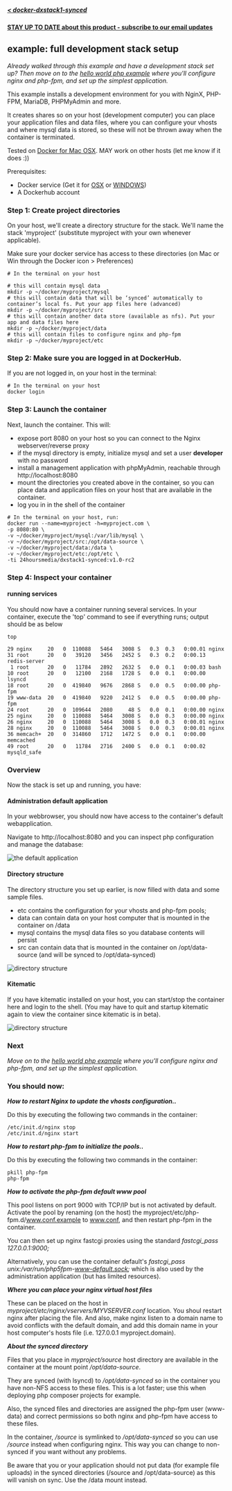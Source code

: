 ##### [< docker-dxstack1-synced](../../README.md)

**[STAY UP TO DATE about this product - subscribe to our email updates](http://eepurl.com/caYXEH)**

## example: full development stack setup


*Already walked through this example and have a development stack set up? Then move on to the [hello world php example](02-helloworld.md) where you'll configure nginx and php-fpm, and set up
                                                                                                     the simplest application.*


This example installs a development environment for you with NginX, PHP-FPM, MariaDB, PHPMyAdmin and more.

It creates shares so on your host (development computer) you can place your application files and data files,
where you can configure your vhosts and where mysql data is stored, so these will not be thrown away when the container is terminated.



Tested on [Docker for Mac OSX](https://docs.docker.com/docker-for-mac/). MAY work on other hosts (let me know if it does :))

Prerequisites:

- Docker service (Get it for [OSX](https://docs.docker.com/docker-for-mac/) or [WINDOWS](https://docs.docker.com/docker-for-windows/))
- A Dockerhub account

### Step 1: Create project directories

On your host, we'll create a directory structure for the stack. We'll name the stack 'myproject'
(substitute myproject with your own whenever applicable).

Make sure your docker service has access to these directories (on Mac or Win through the Docker icon > Preferences)

```
# In the terminal on your host

# this will contain mysql data
mkdir -p ~/docker/myproject/mysql
# this will contain data that will be ‘synced’ automatically to container’s local fs. Put your app files here (advanced)
mkdir -p ~/docker/myproject/src
# this will contain another data store (available as nfs). Put your app and data files here
mkdir -p ~/docker/myproject/data
# this will contain files to configure nginx and php-fpm
mkdir -p ~/docker/myproject/etc
```

### Step 2: Make sure you are logged in at DockerHub.

If you are not logged in, on your host in the terminal:

```
# In the terminal on your host
docker login
```

### Step 3: Launch the container

Next, launch the container. This will:

* expose port 8080 on your host so you can connect to the Nginx webserver/reverse proxy
* if the mysql directory is empty, initialize mysql and set a user **developer** with no password
* install a management application with phpMyAdmin, reachable through http://localhost:8080
* mount the directories you created above in the container, so you can place data and application
 files on your host that are available in the container.
* log you in in the shell of the container
 
 
```
# In the terminal on your host, run:
docker run --name=myproject -h=myproject.com \
-p 8080:80 \
-v ~/docker/myproject/mysql:/var/lib/mysql \
-v ~/docker/myproject/src:/opt/data-source \
-v ~/docker/myproject/data:/data \
-v ~/docker/myproject/etc:/opt/etc \
-ti 24hoursmedia/dxstack1-synced:v1.0-rc2

```

### Step 4: Inspect your container

#### running services
You should now have a container running several services. In your container, execute the 'top' command to see if everything runs;
output should be as below

```
top

29 nginx     20   0  110088   5464   3008 S   0.3  0.3   0:00.01 nginx                                                                                                                                                                                                                                                                                        
31 root      20   0   39120   3456   2452 S   0.3  0.2   0:00.13 redis-server                                                                                                                                                                                                                                                                                 
 1 root      20   0   11784   2892   2632 S   0.0  0.1   0:00.03 bash                                                                                                                                                                                                                                                                                         
10 root      20   0   12100   2168   1728 S   0.0  0.1   0:00.00 lsyncd                                                                                                                                                                                                                                                                                       
18 root      20   0  419840   9676   2868 S   0.0  0.5   0:00.00 php-fpm                                                                                                                                                                                                                                                                                      
19 www-data  20   0  419840   9220   2412 S   0.0  0.5   0:00.00 php-fpm                                                                                                                                                                                                                                                                                      
24 root      20   0  109644   2080     48 S   0.0  0.1   0:00.00 nginx                                                                                                                                                                                                                                                                                        
25 nginx     20   0  110088   5464   3008 S   0.0  0.3   0:00.00 nginx                                                                                                                                                                                                                                                                                        
26 nginx     20   0  110088   5464   3008 S   0.0  0.3   0:00.01 nginx                                                                                                                                                                                                                                                                                        
28 nginx     20   0  110088   5464   3008 S   0.0  0.3   0:00.01 nginx                                                                                                                                                                                                                                                                                        
36 memcach+  20   0  314860   1712   1472 S   0.0  0.1   0:00.00 memcached                                                                                                                                                                                                                                                                                    
49 root      20   0   11784   2716   2400 S   0.0  0.1   0:00.02 mysqld_safe 
```

### Overview

Now the stack is set up and running, you have:

#### Administration default application

In your webbrowser, you should now have access to the container's default webapplication.

Navigate to http://localhost:8080 and you can inspect php configuration and manage the database:

![the default application](assets/default-application.png)

#### Directory structure

The directory structure you set up earlier, is now filled with data and some sample files.

* etc contains the configuration for your vhosts and php-fpm pools;
* data can contain data on your host computer that is mounted in the container on /data
* mysql contains the mysql data files so you database contents will persist
* src can contain data that is mounted in the container on /opt/data-source (and will be synced to /opt/data-synced)


![directory structure](assets/project-dir-structure.png)


#### Kitematic

If you have kitematic installed on your host, you can start/stop the container here and login to the
shell. (You may have to quit and startup kitematic again to view the container since kitematic is in beta). 

![directory structure](assets/kitematic.png)

### Next

*Move on to the [hello world php example](02-helloworld.md) where you'll configure nginx and php-fpm, and set up
the simplest application.*


### You should now:

***How to restart Nginx to update the vhosts configuration..***

Do this by executing the following two commands in the container:
```
/etc/init.d/nginx stop
/etc/init.d/nginx start
```

***How to restart php-fpm to initialize the pools..***

Do this by executing the following two commands in the container:
```
pkill php-fpm
php-fpm
```

***How to activate the php-fpm default www pool***

This pool listens on port 9000 with TCP/IP but is not activated by default. Activate the pool by 
renaming (on the host) the myproject/etc/php-fpm.d/www.conf.example to www.conf, and then restart php-fpm in the
container.

You can then set up nginx fastcgi proxies using the standard *fastcgi_pass 127.0.0.1:9000;*

Alternatively, you can use the container default's *fastcgi_pass unix:/var/run/php5fpm-www-default.sock;* which
is also used by the administration application (but has limited resources).

***Where you can place your nginx virtual host files***

These can be placed on the host in *myproject/etc/nginx/vservers/MYVSERVER.conf* location.
You shoul restart nginx after placing the file. And also, make nginx listen to a domain name
to avoid conflicts with the default domain, and add this domain name in your host computer's hosts file
(i.e. 127.0.0.1 myproject.domain).

***About the synced directory***

Files that you place in *myproject/source* host directory are available in the container at the mount
point */opt/data-source*.

They are synced (with lsyncd) to */opt/data-synced* so in the container you have non-NFS access to these files.
This is a lot faster; use this when deploying php composer projects for example.

Also, the synced files and directories are assigned the php-fpm user (www-data)
and correct permissions so both nginx and php-fpm have access to these files.

In the container, */source* is symlinked to */opt/data-synced* so you can use */source* instead when configuring
nginx. This way you can change to non-synced if you want without any problems.

Be aware that you or your application should not put data (for example file uploads) in the synced
directories (/source and /opt/data-source) as this will vanish on sync. Use the /data mount instead.


